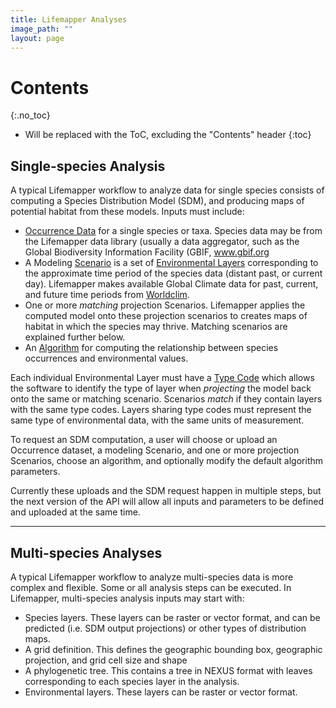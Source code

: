 ```yaml
---
title: Lifemapper Analyses
image_path: ""
layout: page
---
```

# Contents
{:.no_toc}

* Will be replaced with the ToC, excluding the "Contents" header
{:toc}

## Single-species Analysis

A typical Lifemapper workflow to analyze data for single species consists of 
computing a Species Distribution Model (SDM), and producing maps of potential
habitat from these models.  Inputs must include:

 * [Occurrence Data](api.html#/Occurrence_Sets) for a single species or 
   taxa.  Species data may be from the Lifemapper data library (usually a data 
   aggregator, such as the Global Biodiversity Information Facility (GBIF, 
   www.gbif.org
 * A Modeling [Scenario](api.html#/Scenarios) is a set of 
   [Environmental Layers](api.html#/Layers) corresponding to the approximate 
   time period of the species data (distant past, or current day). Lifemapper 
   makes available Global Climate data for past, current, and future time periods
   from [Worldclim](http://worldclim.org).
 * One or more *matching* projection Scenarios.  Lifemapper applies the 
   computed model onto these projection scenarios to creates maps of habitat in 
   which the species may thrive.  Matching scenarios are explained further below.
 * An [Algorithm](api.html#/Algorithms) for computing the relationship between 
   species occurrences and environmental values.

Each individual Environmental Layer must have a 
[Type Code](api.html#/Type_Codes) which allows the software to identify the 
type of layer when *projecting* the model back onto the same or matching 
scenario. Scenarios *match* if they contain layers with the same type codes. 
Layers sharing type codes must represent the same type of environmental data, 
with the same units of measurement.

To request an SDM computation, a user will choose or upload an Occurrence 
dataset, a modeling Scenario, and one or more projection Scenarios, choose an algorithm, and optionally modify 
the default algorithm parameters.

Currently these uploads and the SDM request happen in multiple steps, but 
the next version of the API will allow all inputs and parameters to be 
defined and uploaded at the same time.

___

## Multi-species Analyses

A typical Lifemapper workflow to analyze multi-species data is more
complex and flexible. Some or all analysis steps can be executed.  In 
Lifemapper, multi-species analysis inputs may start with:

 * Species layers.  These layers can be raster or vector format, and can 
   be predicted (i.e. SDM output projections) or other types of distribution 
   maps.  
 * A grid definition. This defines the geographic bounding box, geographic 
   projection, and grid cell size and shape
 * A phylogenetic tree. This contains a tree in NEXUS format with leaves
   corresponding to each species layer in the analysis.
 * Environmental layers.  These layers can be raster or vector format.

 
